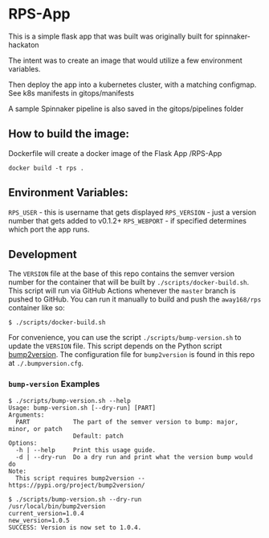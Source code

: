# RPS-App
This is a simple flask app that was built was originally built for spinnaker-hackaton

The intent was to create an image that would utilize a few environment variables.

Then deploy the app into a kubernetes cluster, with a matching configmap.  See k8s manifests in gitops/manifests

A sample Spinnaker pipeline is also saved in the gitops/pipelines folder 

## How to build the image: 
Dockerfile will create a docker image of the Flask App /RPS-App

`docker build -t rps .`

## Environment Variables:

`RPS_USER` - this is username that gets displayed
`RPS_VERSION` - just a version number that gets added to v0.1.2+
`RPS_WEBPORT` - if specified determines which port the app runs.  

## Development
The `VERSION` file at the base of this repo contains the semver version number for the container that will be built by `./scripts/docker-build.sh`. This script will run via GitHub Actions whenever the `master` branch is pushed to GitHub. You can run it manually to build and push the `away168/rps` container like so:

```shell
$ ./scripts/docker-build.sh
```

For convenience, you can use the script `./scripts/bump-version.sh` to update the `VERSION` file. This script depends on the Python script [bump2version](https://pypi.org/project/bump2version/). The configuration file for `bump2version` is found in this repo at `./.bumpversion.cfg`.

### `bump-version` Examples

```shell
$ ./scripts/bump-version.sh --help
Usage: bump-version.sh [--dry-run] [PART]
Arguments:
  PART            The part of the semver version to bump: major, minor, or patch
                  Default: patch
Options:
  -h | --help     Print this usage guide.
  -d | --dry-run  Do a dry run and print what the version bump would do
Note:
  This script requires bump2version -- https://pypi.org/project/bump2version/

$ ./scripts/bump-version.sh --dry-run
/usr/local/bin/bump2version
current_version=1.0.4
new_version=1.0.5
SUCCESS: Version is now set to 1.0.4.
```
